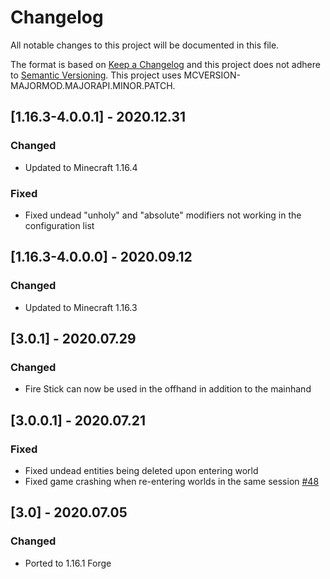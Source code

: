 # Changelog
All notable changes to this project will be documented in this file.

The format is based on [Keep a Changelog](http://keepachangelog.com/en/1.0.0/) and this project does not adhere to [Semantic Versioning](http://semver.org/spec/v2.0.0.html).
This project uses MCVERSION-MAJORMOD.MAJORAPI.MINOR.PATCH.

## [1.16.3-4.0.0.1] - 2020.12.31
### Changed
- Updated to Minecraft 1.16.4
### Fixed
- Fixed undead "unholy" and "absolute" modifiers not working in the configuration list

## [1.16.3-4.0.0.0] - 2020.09.12
### Changed
- Updated to Minecraft 1.16.3

## [3.0.1] - 2020.07.29
### Changed
- Fire Stick can now be used in the offhand in addition to the mainhand

## [3.0.0.1] - 2020.07.21
### Fixed
- Fixed undead entities being deleted upon entering world
- Fixed game crashing when re-entering worlds in the same session [#48](https://github.com/TheIllusiveC4/Consecration/issues/48)

## [3.0] - 2020.07.05
### Changed
- Ported to 1.16.1 Forge